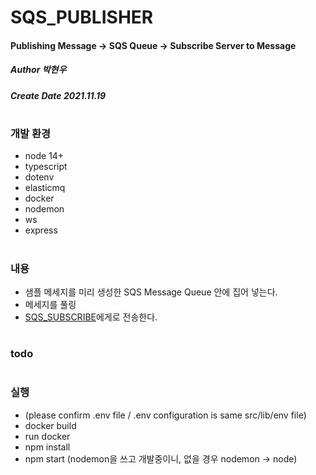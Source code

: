 # SQS_PUBLISHER
#### Publishing Message -> SQS Queue -> Subscribe Server to Message
##### Author 박현우
##### Create Date 2021.11.19
#
### 개발 환경
* node 14+
* typescript
* dotenv
* elasticmq
* docker
* nodemon
* ws
* express
#
### 내용
* 샘플 메세지를 미리 생성한 SQS Message Queue 안에 집어 넣는다.
* 메세지를 풀링
* [SQS_SUBSCRIBE](https://github.com/awakelife93/sqs_subscribe)에게로 전송한다.
#
### todo
#
### 실행
* (please confirm .env file / .env configuration is same src/lib/env file)
* docker build
* run docker
* npm install
* npm start (nodemon을 쓰고 개발중이니, 없을 경우 nodemon -> node)

